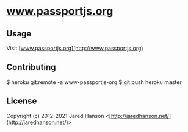 # www.passportjs.org

## Usage

Visit [www.passportjs.org](http://www.passportjs.org)

## Contributing

$ heroku git:remote -a www-passportjs-org
$ git push heroku master

## License
 
Copyright (c) 2012-2021 Jared Hanson <[http://jaredhanson.net/](http://jaredhanson.net/)>

